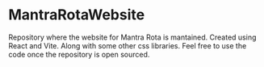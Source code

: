 # MantraRotaWebsite

Repository where the website for Mantra Rota is mantained. Created using React and Vite. Along with some other css libraries. Feel free to use the code once the repository is open sourced.
